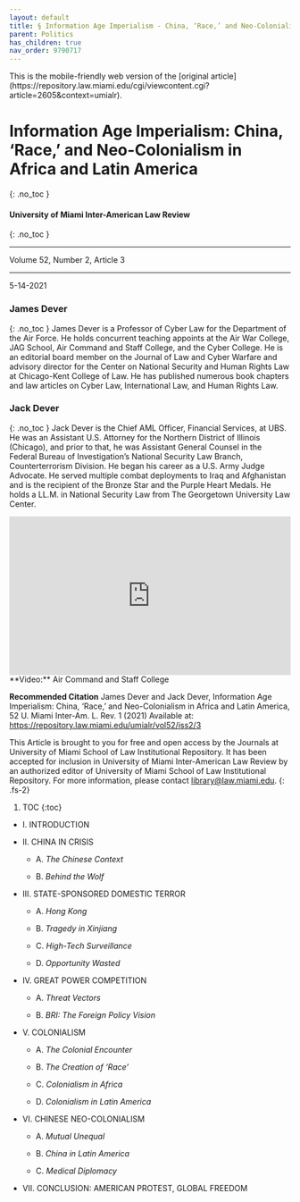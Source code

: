 ```yaml
---
layout: default
title: § Information Age Imperialism - China, ‘Race,’ and Neo-Colonialism in Africa and Latin America
parent: Politics 
has_children: true
nav_order: 9790717
---
```

<style>
.dont-break-out {
  /* These are technically the same, but use both */
  overflow-wrap: break-word;
  word-wrap: break-word;

  -ms-word-break: break-all;
  /* This is the dangerous one in WebKit, as it breaks things wherever */
  word-break: break-all;
  /* Instead use this non-standard one: */
  word-break: break-word;
}

.youtube-container {
    position: relative;
    width: 100%;
    height: 0;
    padding-bottom: 56.25%;
}
.youtube-video {
    position: absolute;
    top: 0;
    left: 0;
    width: 100%;
    height: 100%;
}

</style>

<div class="dont-break-out" markdown="1">
This is the mobile-friendly web version of the [original article](https://repository.law.miami.edu/cgi/viewcontent.cgi?article=2605&context=umialr).

# Information Age Imperialism: China, ‘Race,’ and Neo-Colonialism in Africa and Latin America 
{: .no_toc }

#### University of Miami Inter-American Law Review 
{: .no_toc }

***

Volume 52, Number 2, Article 3

***

5-14-2021

### James Dever 
{: .no_toc }
James Dever is a Professor of Cyber Law for the Department of the Air Force. He holds concurrent teaching appoints at the Air War College, JAG School, Air Command and Staff College, and the Cyber College. He is an editorial board member on the Journal of Law and Cyber Warfare and advisory director for the Center on National Security and Human Rights Law at Chicago-Kent College of Law. He has published numerous book chapters and law articles on Cyber Law, International Law, and Human Rights Law.

### Jack Dever
{: .no_toc }
Jack Dever is the Chief AML Officer, Financial Services, at UBS. He was an Assistant U.S. Attorney for the Northern District of Illinois (Chicago), and prior to that, he was Assistant General Counsel in the Federal Bureau of Investigation’s National Security Law Branch, Counterterrorism Division. He began his career as a U.S. Army Judge Advocate. He served multiple combat deployments to Iraq and Afghanistan and is the recipient of the Bronze Star and the Purple Heart Medals. He holds a LL.M. in National Security Law from The Georgetown University Law Center.

<div class="youtube-container">
<iframe width="100%" src="https://www.youtube.com/embed/g5NziION9Lk" title="YouTube video player" frameborder="0" allow="accelerometer; autoplay; clipboard-write; encrypted-media; gyroscope; picture-in-picture" allowfullscreen class="youtube-video"></iframe>
</div>
**Video:** Air Command and Staff College 

**Recommended Citation**
James Dever and Jack Dever, Information Age Imperialism: China, ‘Race,’ and Neo-Colonialism in Africa
and Latin America, 52 U. Miami Inter-Am. L. Rev. 1 (2021) Available at: https://repository.law.miami.edu/umialr/vol52/iss2/3

This Article is brought to you for free and open access by the Journals at University of Miami School of Law Institutional Repository. It has been accepted for inclusion in University of Miami Inter-American Law Review by an authorized editor of University of Miami School of Law Institutional Repository. For more information, please contact library@law.miami.edu.
{: .fs-2}

1. TOC
{:toc}

- I. INTRODUCTION

- II. CHINA IN CRISIS

  - A. *The Chinese Context*

  - B. *Behind the Wolf*

- III. STATE-SPONSORED DOMESTIC TERROR

  - A. *Hong Kong*

  - B. *Tragedy in Xinjiang*

  - C. *High-Tech Surveillance*

  - D. *Opportunity Wasted*

- IV. GREAT POWER COMPETITION

  - A. *Threat Vectors*

  - B. *BRI: The Foreign Policy Vision*

- V. COLONIALISM

  - A. *The Colonial Encounter*

  - B. *The Creation of ‘Race’*

  - C. *Colonialism in Africa*

  - D. *Colonialism in Latin America*

- VI. CHINESE NEO-COLONIALISM

  - A. *Mutual Unequal*

  - B. *China in Latin America*

  - C. *Medical Diplomacy*

- VII. CONCLUSION: AMERICAN PROTEST, GLOBAL FREEDOM

</div>

